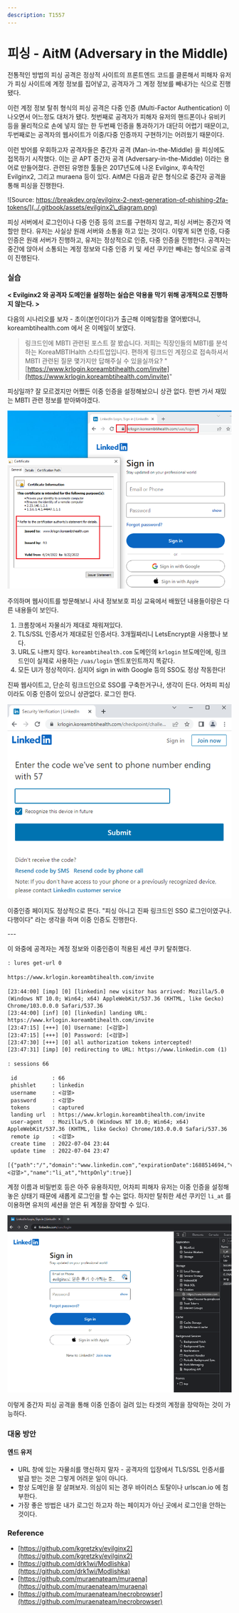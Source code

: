 ```yaml
---
description: T1557
---
```


# 피싱 - AitM (Adversary in the Middle)

전통적인 방법의 피싱 공격은 정상적 사이트의 프론트엔드 코드를 클론해서 피해자 유저가 피싱 사이트에 계정 정보를 집어넣고, 공격자가 그 계정 정보를 빼내가는 식으로 진행됐다.&#x20;

이런 계정 정보 탈취 형식의 피싱 공격은 다중 인증 (Multi-Factor Authentication) 이 나오면서 어느정도 대처가 됐다. 첫번째로 공격자가 피해자 유저의 핸드폰이나 유비키 등을 물리적으로 손에 넣지 않는 한 두번째 인증을 통과하기가 대단히 어렵기 때문이고, 두번째로는 공격자의 웹사이트가 이중/다중 인증까지 구현하기는 어려웠기 때문이다.&#x20;

이런 방어를 우회하고자 공격자들은 중간자 공격 (Man-in-the-Middle) 을 피싱에도 접목하기 시작했다. 이는 곧 APT 중간자 공격 (Adversary-in-the-Middle) 이라는 용어로 만들어졌다. 관련된 유명한 툴들은 2017년도에 나온 Evilginx, 후속작인 Evilginx2, 그리고 muraena 등이 있다. AitM은 다음과 같은 형식으로 중간자 공격을 통해 피싱을 진행한다.&#x20;

![Source: https://breakdev.org/evilginx-2-next-generation-of-phishing-2fa-tokens/](../.gitbook/assets/evilginx2\_diagram.png)

피싱 서버에서 로그인이나 다중 인증 등의 코드를 구현하지 않고, 피싱 서버는 중간자 역할만 한다. 유저는 사실상 원래 서버와 소통을 하고 있는 것이다. 이렇게 되면 인증, 다중인증은 원래 서버가 진행하고, 유저는 정상적으로 인증, 다중 인증을 진행한다. 공격자는 중간에 앉아서 소통되는 계정 정보와 다중 인증 키 및 세션 쿠키만 빼내는 형식으로 공격이 진행된다.&#x20;

### 실습&#x20;

**< Evilginx2 와 공격자 도메인을 설정하는 실습은 악용을 막기 위해 공개적으로 진행하지 않는다. >** &#x20;

다음의 시나리오를 보자 - 초이(본인이다)가 출근해 이메일함을 열어봤더니, koreambtihealth.com 에서 온 이메일이 보였다.&#x20;

> 링크드인에 MBTI 관련된 포스트 잘 봤습니다. 저희는 직장인들의 MBTI를 분석하는 KoreaMBTIHalth 스타트업입니다. 편하게 링크드인 계정으로 접속하셔서 MBTI 관련된 질문 몇가지만 답해주실 수 있을실까요? "[https://www.krlogin.koreambtihealth.com/invite](https://www.krlogin.koreambtihealth.com/invite)"

피싱일까? 잘 모르겠지만 어쨌든 이중 인증을 설정해놨으니 상관 없다. 한번 가서 재밌는 MBTI 관련 정보를 받아봐야겠다.&#x20;

![](../.gitbook/assets/evilginx-hmm.png)

주의하며 웹사이트를 방문해보니 사내 정보보호 피싱 교육에서 배웠던 내용들이랑은 다른 내용들이 보인다.&#x20;

1. 크롬창에서 자물쇠가 제대로 채워져있다.&#x20;
2. TLS/SSL 인증서가 제대로된 인증서다. 3개월짜리니 LetsEncrypt을 사용했나 보다.&#x20;
3. URL도 나쁘지 않다. `koreambtihealth.com` 도메인의 `krlogin` 브도메인에, 링크드인이 실제로 사용하는 `/uas/login` 엔드포인트까지 똑같다.&#x20;
4. 모든 UI가 정상적이다. 심지어 sign in with Google 등의 SSO도 정상 작동한다!&#x20;

진짜 웹사이트고, 단순히 링크드인으로 SSO를 구축한거구나, 생각이 든다. 어차피 피싱이라도 이중 인증이 있으니 상관없다. 로그인 한다.&#x20;



![](<../.gitbook/assets/image (9) (2).png>)

이중인증 페이지도 정상적으로 뜬다. "피싱 아니고 진짜 링크드인 SSO 로그인이였구나. 다행이다" 라는 생각을 하며 이중 인증도 진행한다.&#x20;



\---&#x20;

이 와중에 공격자는 계정 정보와 이중인증이 적용된 세션 쿠키 탈취했다.&#x20;

```
: lures get-url 0

https://www.krlogin.koreambtihealth.com/invite

[23:44:00] [imp] [0] [linkedin] new visitor has arrived: Mozilla/5.0 (Windows NT 10.0; Win64; x64) AppleWebKit/537.36 (KHTML, like Gecko) Chrome/103.0.0.0 Safari/537.36
[23:44:00] [inf] [0] [linkedin] landing URL: https://www.krlogin.koreambtihealth.com/invite
[23:47:15] [+++] [0] Username: [<검열>]
[23:47:15] [+++] [0] Password: [<검열>]
[23:47:30] [+++] [0] all authorization tokens intercepted!
[23:47:31] [imp] [0] redirecting to URL: https://www.linkedin.com (1)

: sessions 66

 id           : 66
 phishlet     : linkedin
 username     : <검열>
 password     : <검열>
 tokens       : captured
 landing url  : https://www.krlogin.koreambtihealth.com/invite
 user-agent   : Mozilla/5.0 (Windows NT 10.0; Win64; x64) AppleWebKit/537.36 (KHTML, like Gecko) Chrome/103.0.0.0 Safari/537.36
 remote ip    : <검열>
 create time  : 2022-07-04 23:44
 update time  : 2022-07-04 23:47

[{"path":"/","domain":"www.linkedin.com","expirationDate":1688514694,"value":"<검열>","name":"li_at","httpOnly":true}]
```

계정 이름과 비밀번호 등은 아주 유용하지만, 어차피 피해자 유저는 이중 인증을 설정해놓은 상태기 때문에 새롭게 로그인을 할 수는 없다. 하지만 탈취한 세션 쿠키인 `li_at` 를 이용하면 유저의 세션을 얻은 뒤 계정을 장악할 수 있다. &#x20;

![](../.gitbook/assets/evilginx-demo.gif)

이렇게 중간자 피싱 공격을 통해 이중 인증이 걸려 있는 타겟의 계정을 장악하는 것이 가능하다.&#x20;

### 대응 방안&#x20;

#### 엔드 유저&#x20;

* URL 창에 있는 자물쇠를 맹신하지 말자 - 공격자의 입장에서 TLS/SSL 인증서를 발급 받는 것은 그렇게 어려운 일이 아니다.&#x20;
* 항상 도메인을 잘 살펴보자. 의심이 되는 경우 바이러스 토탈이나 urlscan.io 에 첨부한다.&#x20;
* 가장 좋은 방법은 내가 로그인 하고자 하는 페이지가 아닌 곳에서 로그인을 안하는 것이다.

### Reference

* &#x20;[https://github.com/kgretzky/evilginx2](https://github.com/kgretzky/evilginx2)
* [https://github.com/drk1wi/Modlishka](https://github.com/drk1wi/Modlishka)
* [https://github.com/muraenateam/muraena](https://github.com/muraenateam/muraena)
* [https://github.com/muraenateam/necrobrowser](https://github.com/muraenateam/necrobrowser)

